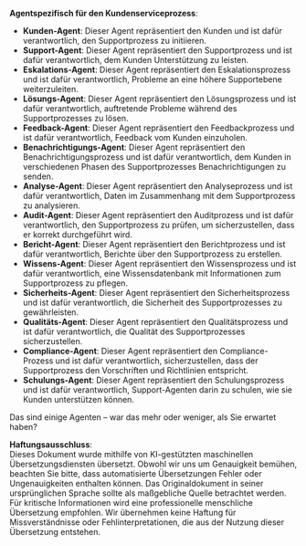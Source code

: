 **Agentspezifisch für den Kundenserviceprozess**:

- **Kunden-Agent**: Dieser Agent repräsentiert den Kunden und ist dafür verantwortlich, den Supportprozess zu initiieren.  
- **Support-Agent**: Dieser Agent repräsentiert den Supportprozess und ist dafür verantwortlich, dem Kunden Unterstützung zu leisten.  
- **Eskalations-Agent**: Dieser Agent repräsentiert den Eskalationsprozess und ist dafür verantwortlich, Probleme an eine höhere Supportebene weiterzuleiten.  
- **Lösungs-Agent**: Dieser Agent repräsentiert den Lösungsprozess und ist dafür verantwortlich, auftretende Probleme während des Supportprozesses zu lösen.  
- **Feedback-Agent**: Dieser Agent repräsentiert den Feedbackprozess und ist dafür verantwortlich, Feedback vom Kunden einzuholen.  
- **Benachrichtigungs-Agent**: Dieser Agent repräsentiert den Benachrichtigungsprozess und ist dafür verantwortlich, dem Kunden in verschiedenen Phasen des Supportprozesses Benachrichtigungen zu senden.  
- **Analyse-Agent**: Dieser Agent repräsentiert den Analyseprozess und ist dafür verantwortlich, Daten im Zusammenhang mit dem Supportprozess zu analysieren.  
- **Audit-Agent**: Dieser Agent repräsentiert den Auditprozess und ist dafür verantwortlich, den Supportprozess zu prüfen, um sicherzustellen, dass er korrekt durchgeführt wird.  
- **Bericht-Agent**: Dieser Agent repräsentiert den Berichtprozess und ist dafür verantwortlich, Berichte über den Supportprozess zu erstellen.  
- **Wissens-Agent**: Dieser Agent repräsentiert den Wissensprozess und ist dafür verantwortlich, eine Wissensdatenbank mit Informationen zum Supportprozess zu pflegen.  
- **Sicherheits-Agent**: Dieser Agent repräsentiert den Sicherheitsprozess und ist dafür verantwortlich, die Sicherheit des Supportprozesses zu gewährleisten.  
- **Qualitäts-Agent**: Dieser Agent repräsentiert den Qualitätsprozess und ist dafür verantwortlich, die Qualität des Supportprozesses sicherzustellen.  
- **Compliance-Agent**: Dieser Agent repräsentiert den Compliance-Prozess und ist dafür verantwortlich, sicherzustellen, dass der Supportprozess den Vorschriften und Richtlinien entspricht.  
- **Schulungs-Agent**: Dieser Agent repräsentiert den Schulungsprozess und ist dafür verantwortlich, Support-Agenten darin zu schulen, wie sie Kunden unterstützen können.  

Das sind einige Agenten – war das mehr oder weniger, als Sie erwartet haben?

**Haftungsausschluss**:  
Dieses Dokument wurde mithilfe von KI-gestützten maschinellen Übersetzungsdiensten übersetzt. Obwohl wir uns um Genauigkeit bemühen, beachten Sie bitte, dass automatisierte Übersetzungen Fehler oder Ungenauigkeiten enthalten können. Das Originaldokument in seiner ursprünglichen Sprache sollte als maßgebliche Quelle betrachtet werden. Für kritische Informationen wird eine professionelle menschliche Übersetzung empfohlen. Wir übernehmen keine Haftung für Missverständnisse oder Fehlinterpretationen, die aus der Nutzung dieser Übersetzung entstehen.